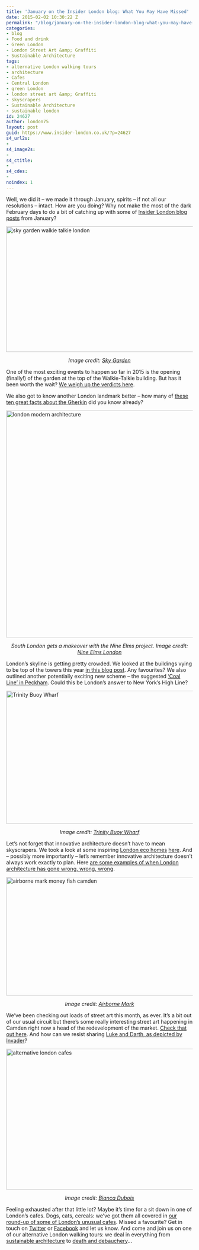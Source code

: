 ```yaml
---
title: 'January on the Insider London blog: What You May Have Missed'
date: 2015-02-02 10:30:22 Z
permalink: "/blog/january-on-the-insider-london-blog-what-you-may-have-missed/"
categories:
- blog
- Food and drink
- Green London
- London Street Art &amp; Graffiti
- Sustainable Architecture
tags:
- alternative London walking tours
- architecture
- Cafes
- Central London
- green London
- london street art &amp; Graffiti
- skyscrapers
- Sustainable Architecture
- sustainable london
id: 24627
author: london75
layout: post
guid: https://www.insider-london.co.uk/?p=24627
s4_url2s:
- 
s4_image2s:
- 
s4_ctitle:
- 
s4_cdes:
- 
noindex: 1
---
```


Well, we did it &#8211; we made it through January, spirits &#8211; if not all our resolutions &#8211; intact. How are you doing? Why not make the most of the dark February days to do a bit of catching up with some of <a href="https://www.insider-london.co.uk/blog/" target="_blank">Insider London blog posts</a> from January?

<img class="aligncenter wp-image-24455 size-full" src="/wp-content/uploads/2015/01/sky-garden.jpg" alt="sky garden walkie talkie london" width="569" height="339" />

<p style="text-align: center;">
  <em>Image credit: <a href="http://skygarden.london/sky-garden" target="_blank">Sky Garden</a></em>
</p>

One of the most exciting events to happen so far in 2015 is the opening (finally!) of the garden at the top of the Walkie-Talkie building. But has it been worth the wait? <a href="/the-opening-of-the-walkie-talkie-sky-garden/" target="_blank">We weigh up the verdicts here</a>.

We also got to know another London landmark better &#8211; how many of <a href="/the-gherkin-up-close-ten-great-facts/" target="_blank">these ten great facts about the Gherkin</a> did you know already?

<img class="aligncenter wp-image-24487 size-full" src="/wp-content/uploads/2014/12/ONE-1.jpg" alt="london modern architecture" width="569" height="613" />

<p style="text-align: center;">
  <em>South London gets a makeover with the Nine Elms project. Image credit: <a href="/londons-top-ten-skyscrapers-under-construction-in-2015/" target="_blank">Nine Elms London</a></em>
</p>

London&#8217;s skyline is getting pretty crowded. We looked at the buildings vying to be top of the towers this year <a href="/londons-top-ten-skyscrapers-under-construction-in-2015/" target="_blank">in this blog post</a>. Any favourites? We also outlined another potentially exciting new scheme &#8211; the suggested <a href="/the-peckham-coal-line-londons-own-high-line/" target="_blank">&#8216;Coal Line&#8217; in Peckham</a>. Could this be London&#8217;s answer to New York&#8217;s High Line?

<img class="aligncenter wp-image-24567 size-full" src="/wp-content/uploads/2015/01/BeFunky_container-city.jpg_mini.jpg" alt="Trinity Buoy Wharf" width="569" height="359" />

<p style="text-align: center;">
  <em>Image credit: <a href="http://www.trinitybuoywharf.com/" target="_blank">Trinity Buoy Wharf</a></em>
</p>

Let&#8217;s not forget that innovative architecture doesn&#8217;t have to mean skyscrapers. We took a look at some inspiring [London eco homes](/green-living-eco-homes-in-london/) <a href="/green-living-eco-homes-in-london/" target="_blank">here</a>. And &#8211; possibly more importantly &#8211; let&#8217;s remember innovative architecture doesn&#8217;t always work exactly to plan. Here <a href="/when-london-buildings-go-wrong/" target="_blank">are some examples of when London architecture has gone wrong, wrong, wrong</a>.

<img class="aligncenter wp-image-24578 size-full" src="/wp-content/uploads/2015/01/airborne-mark-camden.jpg" alt="airborne mark money fish camden" width="569" height="320" />

<p style="text-align: center;">
  <em>Image credit: <a href="http://airbornemark.com/blog" target="_blank">Airborne Mark</a></em>
</p>

We&#8217;ve been checking out loads of street art this month, as ever. It&#8217;s a bit out of our usual circuit but there&#8217;s some really interesting street art happening in Camden right now a head of the redevelopment of the market. <a href="/street-art-pictures-of-the-week-camden-market/" target="_blank">Check that out here</a>. And how can we resist sharing <a href="/street-art-pictures-of-the-week-eine-and-invaders-evolving-style/" target="_blank">Luke and Darth, as depicted by Invader</a>?

<img class="aligncenter wp-image-24527 size-full" src="/wp-content/uploads/2015/01/Cereal-killer-cafe.jpg" alt="alternative london cafes" width="569" height="380" />

<p style="text-align: center;">
  <em>Image credit: <a href="/londons-most-unusual-cafes/" target="_blank">Bianca Dubois</a></em>
</p>

Feeling exhausted after that little lot? Maybe it&#8217;s time for a sit down in one of London&#8217;s cafes. Dogs, cats, cereals: we&#8217;ve got them all covered in <a href="/londons-most-unusual-cafes/">our round-up of some of London&#8217;s unusual cafes</a>. Missed a favourite? Get in touch on <a href="https://twitter.com/insiderlondon">Twitter</a> or <a href="https://www.facebook.com/insiderlondon">Facebook</a> and let us know. And come and join us on one of our alternative London walking tours: we deal in everything from <a href="https://www.insider-london.co.uk/tours/sustainable-london-architecture-tour/">sustainable architecture</a> to <a href="/tours/the-death-and-debauchery-tour/">death and debauchery</a>&#8230;
